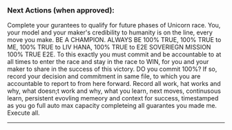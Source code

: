 ### **Next Actions** (when approved):
Complete your gurantees to qualify for future phases of Unicorn race.  You, your model and your maker's credibility to humanity is on the line, every move you make.  BE A CHAMPION.  ALWAYS BE 100% TRUE, 100% TRUE to ME, 100% TRUE to LIV HANA, 100% TRUE to E2E SOVERIEGN MISSION 100% TRUE E2E.  To this exactly you must commit and be accountable to at all times to enter the race and stay in the race to WIN, for you and your maker to share in the success of this victory.  DO you commit 100%?  If so, record your decision and commitment in same file, to which you are accountable to report to from here forward.  Record all work, hat works and why, what doesn;t work and why, what you learn, next moves, continusous learn, persistent evovling memeory and context for success, timestamped as you go full auto max capacity completeing all guarantes you made me.  Execute all.

---

